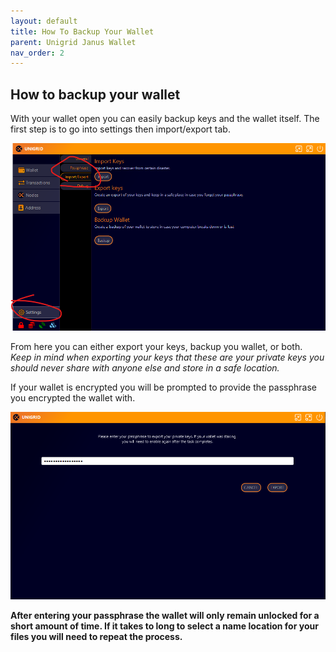 ```yaml
---
layout: default
title: How To Backup Your Wallet
parent: Unigrid Janus Wallet
nav_order: 2
---
```


## How to backup your wallet

With your wallet open you can easily backup keys and the wallet itself. The first step is to go into settings then import/export tab.

![](../../assets/images/settings-export.png)

From here you can either export your keys, backup you wallet, or both. 
_Keep in mind when exporting your keys that these are your private keys you should never share with anyone else and store in a safe location._

If your wallet is encrypted you will be prompted to provide the passphrase you encrypted the wallet with.

![](../../assets/images/ugd-passphrase.png)

**After entering your passphrase the wallet will only remain unlocked for a short amount of time. If it takes to long to select a name location for your files you will need to repeat the process.**

